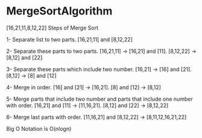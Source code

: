 # MergeSortAlgorithm


[16,21,11,8,12,22] Steps of Merge Sort 

1- Separate list to two parts. [16,21,11] and [8,12,22]

2- Separate these parts to two parts. [16,21,11] -> [16,21] and [11]. [8,12,22] -> [8,12] and [22]

3- Separate these parts which include two number. [16,21] -> [16] and [21]. [8,12] -> [8] and [12]

4- Merge in order. [16] and [21] -> [16,21]. [8] and [12] -> [8,12]

5- Merge parts that include two number and parts that include one number with order. [16,21] and [11] -> [11,16,21]. [8,12] and [22] -> [8,12,22]

6- Merge last parts with order. [11,16,21] and [8,12,22] -> [8,11,12,16,21,22]


Big O Notation is O(nlogn)
